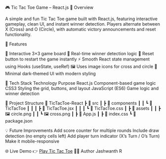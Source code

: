 🎮 Tic Tac Toe Game – React.js
📌 Overview

A simple and fun Tic Tac Toe game built with React.js, featuring interactive gameplay, clean UI, and instant winner detection.
Players alternate between X (Cross) and O (Circle), with automatic victory announcements and reset functionality.

🚀 Features

🎯 Interactive 3×3 game board
🧠 Real-time winner detection logic
🔁 Reset button to restart the game instantly
⚡ Smooth React state management using Hooks (useState, useRef)
🖼️ Uses image icons for cross and circle
🎨 Minimal dark-themed UI with modern styling

🧠 Tech Stack
Technology	Purpose
React.js	Component-based game logic
CSS3	Styling the grid, buttons, and layout
JavaScript (ES6)	Game logic and winner detection

📂 Project Structure
📁 TicTacToe-React
 ┣ 📁 src
 ┃ ┣ 📁 components
 ┃ ┃ ┗ 📁 TicTacToe
 ┃ ┃ ┃ ┣ 📜 TicTacToe.jsx
 ┃ ┃ ┃ ┗ 📜 TicTacToe.css
 ┃ ┣ 📁 assets
 ┃ ┃ ┣ 🖼️ circle.png
 ┃ ┃ ┗ 🖼️ cross.png
 ┃ ┣ 📜 App.js
 ┃ ┣ 📜 index.css
 ┗ 📜 package.json

💡 Future Improvements
Add score counter for multiple rounds
Include draw detection (no empty cells left)
Add player turn indicator (X’s Turn / O’s Turn)
Make it mobile-responsive

🌐 Live Demo
👉 [Play Tic Tac Toe](https://tic-tac-toe-react-chi-two.vercel.app/)
👨‍💻 Author
Jashwanth R

